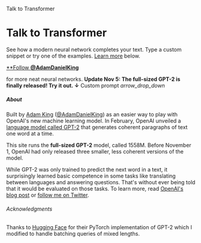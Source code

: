 Talk to Transformer

#  Talk to Transformer

See how a modern neural network completes your text. Type a custom snippet or try one of the examples. [Learn more](https://talktotransformer.com/#) below.

[**Follow **@AdamDanielKing**](https://twitter.com/intent/follow?original_referer=https%3A%2F%2Ftalktotransformer.com%2F&ref_src=twsrc%5Etfw&region=follow_link&screen_name=AdamDanielKing&tw_p=followbutton)

for more neat neural networks.
**Update Nov 5: The full-sized GPT-2 is finally released! Try it out. ↓**
Custom prompt
*arrow_drop_down*

##### About

Built by [Adam King](https://adamdking.com/) ([@AdamDanielKing](https://twitter.com/adamdanielking)) as an easier way to play with OpenAI's new machine learning model. In February, OpenAI unveiled a [language model called GPT-2](https://openai.com/blog/better-language-models/) that generates coherent paragraphs of text one word at a time.

This site runs the **full-sized GPT-2** model, called 1558M. Before November 1, OpenAI had only released three smaller, less coherent versions of the model.

While GPT-2 was only trained to predict the next word in a text, it surprisingly learned basic competence in some tasks like translating between languages and answering questions. That's without ever being told that it would be evaluated on those tasks. To learn more, read [OpenAI's blog post](https://openai.com/blog/better-language-models/) or [follow me on Twitter](https://twitter.com/adamdanielking).

###### Acknowledgments

Thanks to [Hugging Face](https://huggingface.co/) for their PyTorch implementation of GPT-2 which I modified to handle batching queries of mixed lengths.